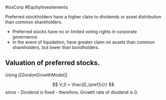 #issCorp #EquityInvestements 

Preferred stockholders have a higher claim to dividends or asset distribution than common shareholders. 

- Preferred stocks have no or limited voting rights in corporate governance. 
- In the event of liquidation, have greater claim on assets than common shareholders, but lower than bondholders. 

## Valuation of preferred stocks. 
Using [[GordonGrowthModel]] 

$$
V_0 = \frac{D_{pref}}{r}
$$ since 
	- Dividend is fixed 
	- therefore, Growth rate of dividend is 0. 